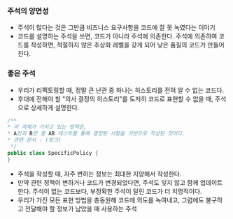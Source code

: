 ### 주석의 양면성
* 주석이 많다는 것은 그만큼 비즈니스 요구사항을 코드에 잘 못 녹였다는 이야기 
* 코드를 설명하는 주석을 쓰면, 코드가 아니라 주석에 의존한다. 주석에 의존하여 코드를 작성하면, 적절하지 않은 추상화 레벨을 갖게 되어 낮은 품질의 코드가 만들어진다.

### 좋은 주석
* 우리가 리팩토링할 때, 정말 큰 난관 중 하나는 히스토리를 전혀 알 수 없는 코드다. 
* 후대에 전해야 할 "의사 결정의 히스토리"를 도저히 코드로 표현할 수 없을 때, 주석으로 상세하게 설명한다.

```java
/**
* 이 객체가 가지고 있는 정책은,
* A안과 B안 중 AB 테스트를 통해 결정된 사항을 기반으로 작성된 것이다.
* 관련 문서 : (링크)
 */
public class SpecificPolicy {
}
```

* 주석을 작성할 때, 자주 변하는 정보는 최대한 지양해서 작성한다. 
* 만약 관련 정책이 변하거나 코드가 변경되었다면, 주석도 잊지 않고 함께 업데이트한다. 주석이 없는 코드보다, 부정확한 주석이 달린 코드가 더 치명적이다.
* 우리가 가진 모든 표현 방법을 총동원해 코드에 의도를 녹여내고, 그럼에도 불구하고 전달해야 할 정보가 남았을 때 사용하는 주석